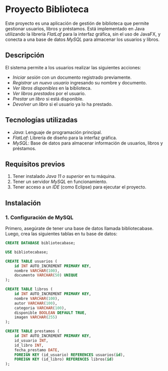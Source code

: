 # Proyecto Biblioteca

Este proyecto es una aplicación de gestión de biblioteca que permite gestionar usuarios, libros y préstamos. Está implementado en Java utilizando la librería *FlatLaf* para la interfaz gráfica, sin el uso de JavaFX, y conecta a una base de datos *MySQL* para almacenar los usuarios y libros.

## Descripción

El sistema permite a los usuarios realizar las siguientes acciones:

- *Iniciar sesión* con un documento registrado previamente.
- *Registrar un nuevo usuario* ingresando su nombre y documento.
- *Ver libros disponibles* en la biblioteca.
- *Ver libros prestados* por el usuario.
- *Prestar un libro* si está disponible.
- *Devolver un libro* si el usuario ya lo ha prestado.

## Tecnologías utilizadas

- *Java*: Lenguaje de programación principal.
- *FlatLaf*: Librería de diseño para la interfaz gráfica.
- *MySQL*: Base de datos para almacenar información de usuarios, libros y préstamos.

## Requisitos previos

1. Tener instalado *Java 11 o superior* en tu máquina.
2. Tener un servidor *MySQL* en funcionamiento.
3. Tener acceso a un *IDE* (como Eclipse) para ejecutar el proyecto.

## Instalación

### 1. Configuración de MySQL

Primero, asegúrate de tener una base de datos llamada bibliotecabase. Luego, crea las siguientes tablas en tu base de datos:

```sql
CREATE DATABASE bibliotecabase;

USE bibliotecabase;

CREATE TABLE usuarios (
    id INT AUTO_INCREMENT PRIMARY KEY,
    nombre VARCHAR(100),
    documento VARCHAR(50) UNIQUE
);

CREATE TABLE libros (
    id INT AUTO_INCREMENT PRIMARY KEY,
    nombre VARCHAR(100),
    autor VARCHAR(100),
    categoria VARCHAR(100),
    disponible BOOLEAN DEFAULT TRUE,
    imagen VARCHAR(255)
);

CREATE TABLE prestamos (
    id INT AUTO_INCREMENT PRIMARY KEY,
    id_usuario INT,
    id_libro INT,
    fecha_prestamo DATE,
    FOREIGN KEY (id_usuario) REFERENCES usuarios(id),
    FOREIGN KEY (id_libro) REFERENCES libros(id)
);
